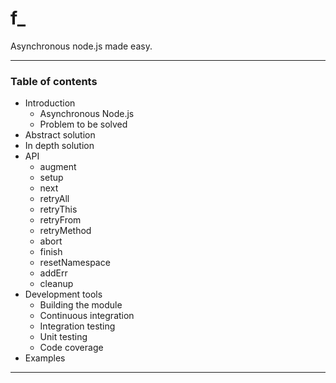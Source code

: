 f_
==

Asynchronous node.js made easy.

---

### Table of contents

* Introduction
    - Asynchronous Node.js
    - Problem to be solved
* Abstract solution
* In depth solution
* API
    - augment
    - setup
    - next
    - retryAll
    - retryThis
    - retryFrom
    - retryMethod
    - abort
    - finish
    - resetNamespace
    - addErr
    - cleanup
* Development tools
    - Building the module
    - Continuous integration
    - Integration testing
    - Unit testing
    - Code coverage
* Examples

---